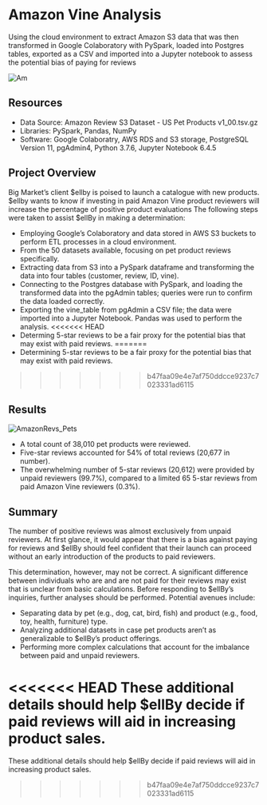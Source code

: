 
# Amazon Vine Analysis
Using the cloud environment to extract Amazon S3 data that was then transformed in Google Colaboratory with PySpark, loaded into Postgres tables, exported as a CSV and imported into a Jupyter notebook to assess the potential bias of paying for reviews

![Am](https://user-images.githubusercontent.com/30667001/163226418-bf30f21e-cf74-4b1d-85f8-c64a44fa8d24.png)

## Resources
- Data Source: Amazon Review S3 Dataset - US Pet Products v1_00.tsv.gz
- Libraries: PySpark, Pandas, NumPy
- Software: Google Colaboratry, AWS RDS and S3 storage, PostgreSQL Version 11, pgAdmin4, Python 3.7.6, Jupyter Notebook 6.4.5

## Project Overview
Big Market’s client $ellby is poised to launch a catalogue with new products. $ellby wants to know if investing in paid Amazon Vine product reviewers will increase the percentage of positive product evaluations The following steps were taken to assist $ellBy in making a determination:
* Employing Google’s Colaboratory and data stored in AWS S3 buckets to perform ETL processes in a cloud environment.
* From the 50 datasets available, focusing on pet product reviews specifically.
* Extracting data from S3 into a PySpark dataframe and transforming the data into four tables (customer, review, ID, vine).
* Connecting to the Postgres database with PySpark, and loading the transformed data into the pgAdmin tables; queries were run to confirm the data loaded correctly.
* Exporting the vine_table from pgAdmin a CSV file; the data were imported into a Jupyter Notebook. Pandas was used to perform the analysis.
<<<<<<< HEAD
* Determing 5-star reviews to be a fair proxy for the potential bias that may exist with paid reviews.
=======
* Determining 5-star reviews to be a fair proxy for the potential bias that may exist with paid reviews.
>>>>>>> b47faa09e4e7af750ddcce9237c7023331ad6115

## Results
![AmazonRevs_Pets](https://user-images.githubusercontent.com/30667001/163252383-fabac151-d9b0-4cfb-9bb8-ac90a75b3bca.png)

* A total count of 38,010 pet products were reviewed.
* Five-star reviews accounted for 54% of total reviews (20,677 in number).
* The overwhelming number of 5-star reviews (20,612) were provided by unpaid reviewers (99.7%), compared to a limited 65 5-star reviews from paid Amazon Vine reviewers (0.3%).

## Summary
The number of positive reviews was almost exclusively from unpaid reviewers. At first glance, it would appear that there is a bias against paying for reviews and $ellBy should feel confident that their launch can proceed without an early introduction of the products to paid reviewers.

This determination, however, may not be correct. A significant difference between individuals who are and are not paid for their reviews may exist that is unclear from basic calculations. Before responding to $ellBy’s inquiries, further analyses should be performed. Potential avenues include:
* Separating data by pet (e.g., dog, cat, bird, fish) and product (e.g., food, toy, health, furniture) type.
* Analyzing additional datasets in case pet products aren’t as generalizable to $ellBy’s product offerings.
* Performing more complex calculations that account for the imbalance between paid and unpaid reviewers. </br>

<<<<<<< HEAD
These additional details should help $ellBy decide if paid reviews will aid in increasing product sales.
=======
These additional details should help $ellBy decide if paid reviews will aid in increasing product sales.
>>>>>>> b47faa09e4e7af750ddcce9237c7023331ad6115
